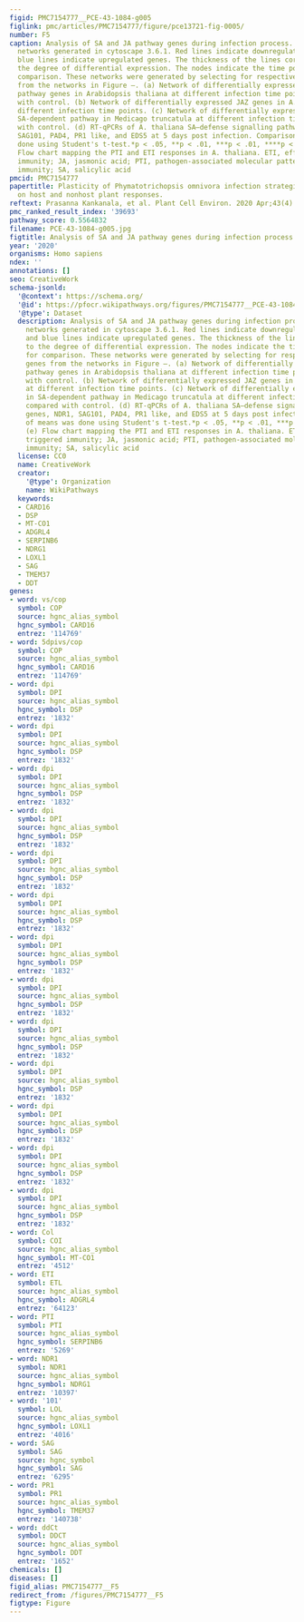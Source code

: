 ```yaml
---
figid: PMC7154777__PCE-43-1084-g005
figlink: pmc/articles/PMC7154777/figure/pce13721-fig-0005/
number: F5
caption: Analysis of SA and JA pathway genes during infection process. (a–c)Biological
  networks generated in cytoscape 3.6.1. Red lines indicate downregulated genes, and
  blue lines indicate upregulated genes. The thickness of the lines corresponds to
  the degree of differential expression. The nodes indicate the time points used for
  comparison. These networks were generated by selecting for respective pathway genes
  from the networks in Figure –. (a) Network of differentially expressed SA‐dependent
  pathway genes in Arabidopsis thaliana at different infection time points compared
  with control. (b) Network of differentially expressed JAZ genes in A. thaliana at
  different infection time points. (c) Network of differentially expressed genes in
  SA‐dependent pathway in Medicago truncatula at different infection time points compared
  with control. (d) RT‐qPCRs of A. thaliana SA—defense signalling pathway genes, NDR1,
  SAG101, PAD4, PR1 like, and EDS5 at 5 days post infection. Comparison of means was
  done using Student's t‐test.*p < .05, **p < .01, ***p < .01, ****p < .0001. (e)
  Flow chart mapping the PTI and ETI responses in A. thaliana. ETI, effector triggered
  immunity; JA, jasmonic acid; PTI, pathogen‐associated molecular patterns‐triggered
  immunity; SA, salicylic acid
pmcid: PMC7154777
papertitle: Plasticity of Phymatotrichopsis omnivora infection strategies is dependent
  on host and nonhost plant responses.
reftext: Prasanna Kankanala, et al. Plant Cell Environ. 2020 Apr;43(4):1084-1101.
pmc_ranked_result_index: '39693'
pathway_score: 0.5564832
filename: PCE-43-1084-g005.jpg
figtitle: Analysis of SA and JA pathway genes during infection process
year: '2020'
organisms: Homo sapiens
ndex: ''
annotations: []
seo: CreativeWork
schema-jsonld:
  '@context': https://schema.org/
  '@id': https://pfocr.wikipathways.org/figures/PMC7154777__PCE-43-1084-g005.html
  '@type': Dataset
  description: Analysis of SA and JA pathway genes during infection process. (a–c)Biological
    networks generated in cytoscape 3.6.1. Red lines indicate downregulated genes,
    and blue lines indicate upregulated genes. The thickness of the lines corresponds
    to the degree of differential expression. The nodes indicate the time points used
    for comparison. These networks were generated by selecting for respective pathway
    genes from the networks in Figure –. (a) Network of differentially expressed SA‐dependent
    pathway genes in Arabidopsis thaliana at different infection time points compared
    with control. (b) Network of differentially expressed JAZ genes in A. thaliana
    at different infection time points. (c) Network of differentially expressed genes
    in SA‐dependent pathway in Medicago truncatula at different infection time points
    compared with control. (d) RT‐qPCRs of A. thaliana SA—defense signalling pathway
    genes, NDR1, SAG101, PAD4, PR1 like, and EDS5 at 5 days post infection. Comparison
    of means was done using Student's t‐test.*p < .05, **p < .01, ***p < .01, ****p < .0001.
    (e) Flow chart mapping the PTI and ETI responses in A. thaliana. ETI, effector
    triggered immunity; JA, jasmonic acid; PTI, pathogen‐associated molecular patterns‐triggered
    immunity; SA, salicylic acid
  license: CC0
  name: CreativeWork
  creator:
    '@type': Organization
    name: WikiPathways
  keywords:
  - CARD16
  - DSP
  - MT-CO1
  - ADGRL4
  - SERPINB6
  - NDRG1
  - LOXL1
  - SAG
  - TMEM37
  - DDT
genes:
- word: vs/cop
  symbol: COP
  source: hgnc_alias_symbol
  hgnc_symbol: CARD16
  entrez: '114769'
- word: 5dpivs/cop
  symbol: COP
  source: hgnc_alias_symbol
  hgnc_symbol: CARD16
  entrez: '114769'
- word: dpi
  symbol: DPI
  source: hgnc_alias_symbol
  hgnc_symbol: DSP
  entrez: '1832'
- word: dpi
  symbol: DPI
  source: hgnc_alias_symbol
  hgnc_symbol: DSP
  entrez: '1832'
- word: dpi
  symbol: DPI
  source: hgnc_alias_symbol
  hgnc_symbol: DSP
  entrez: '1832'
- word: dpi
  symbol: DPI
  source: hgnc_alias_symbol
  hgnc_symbol: DSP
  entrez: '1832'
- word: dpi
  symbol: DPI
  source: hgnc_alias_symbol
  hgnc_symbol: DSP
  entrez: '1832'
- word: dpi
  symbol: DPI
  source: hgnc_alias_symbol
  hgnc_symbol: DSP
  entrez: '1832'
- word: dpi
  symbol: DPI
  source: hgnc_alias_symbol
  hgnc_symbol: DSP
  entrez: '1832'
- word: dpi
  symbol: DPI
  source: hgnc_alias_symbol
  hgnc_symbol: DSP
  entrez: '1832'
- word: dpi
  symbol: DPI
  source: hgnc_alias_symbol
  hgnc_symbol: DSP
  entrez: '1832'
- word: dpi
  symbol: DPI
  source: hgnc_alias_symbol
  hgnc_symbol: DSP
  entrez: '1832'
- word: dpi
  symbol: DPI
  source: hgnc_alias_symbol
  hgnc_symbol: DSP
  entrez: '1832'
- word: dpi
  symbol: DPI
  source: hgnc_alias_symbol
  hgnc_symbol: DSP
  entrez: '1832'
- word: dpi
  symbol: DPI
  source: hgnc_alias_symbol
  hgnc_symbol: DSP
  entrez: '1832'
- word: Col
  symbol: COI
  source: hgnc_alias_symbol
  hgnc_symbol: MT-CO1
  entrez: '4512'
- word: ETI
  symbol: ETL
  source: hgnc_alias_symbol
  hgnc_symbol: ADGRL4
  entrez: '64123'
- word: PTI
  symbol: PTI
  source: hgnc_alias_symbol
  hgnc_symbol: SERPINB6
  entrez: '5269'
- word: NDR1
  symbol: NDR1
  source: hgnc_alias_symbol
  hgnc_symbol: NDRG1
  entrez: '10397'
- word: '101'
  symbol: LOL
  source: hgnc_alias_symbol
  hgnc_symbol: LOXL1
  entrez: '4016'
- word: SAG
  symbol: SAG
  source: hgnc_symbol
  hgnc_symbol: SAG
  entrez: '6295'
- word: PR1
  symbol: PR1
  source: hgnc_alias_symbol
  hgnc_symbol: TMEM37
  entrez: '140738'
- word: ddCt
  symbol: DDCT
  source: hgnc_alias_symbol
  hgnc_symbol: DDT
  entrez: '1652'
chemicals: []
diseases: []
figid_alias: PMC7154777__F5
redirect_from: /figures/PMC7154777__F5
figtype: Figure
---
```

